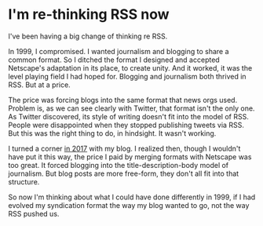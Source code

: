 # I'm re-thinking RSS now
I've been having a big change of thinking re RSS.

In 1999, I compromised. I wanted journalism and blogging to share a common format. So I ditched the format I designed and accepted Netscape's adaptation in its place, to create unity. And it worked, it was the level playing field I had hoped for. Blogging and journalism both thrived in RSS. But at a price. 

The price was forcing blogs into the same format that news orgs used. Problem is, as we can see clearly with Twitter, that format isn't the only one. As Twitter discovered, its style of writing doesn't fit into the model of RSS. People were disappointed when they stopped publishing tweets via RSS. But this was the right thing to do, in hindsight. It wasn't working.

I turned a corner <a href="http://scripting.com/2017/05/05/iWantMyOldBlogBack.html">in 2017</a> with my blog. I realized then, though I wouldn't have put it this way, the price I paid by merging formats with Netscape was too great. It forced blogging into the title-description-body model of journalism. But blog posts are more free-form, they don't all fit into that structure. 

So now I'm thinking about what I could have done differently in 1999, if I had evolved my syndication format the way my blog wanted to go, not the way RSS pushed us. 

